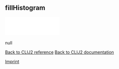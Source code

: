 ## fillHistogram
<img src="images/mini_empty_logo.png"/><img src="images/mini_empty_logo.png"/><img src="images/mini_empty_logo.png"/>

null

[Back to CLIJ2 reference](https://clij.github.io/clij2-docs/reference)
[Back to CLIJ2 documentation](https://clij.github.io/clij2-docs)

[Imprint](https://clij.github.io/imprint)
